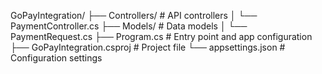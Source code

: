 ﻿GoPayIntegration/
├── Controllers/                # API controllers
│   └── PaymentController.cs
├── Models/                     # Data models
│   └── PaymentRequest.cs
├── Program.cs                 # Entry point and app configuration
├── GoPayIntegration.csproj     # Project file
└── appsettings.json           # Configuration settings
